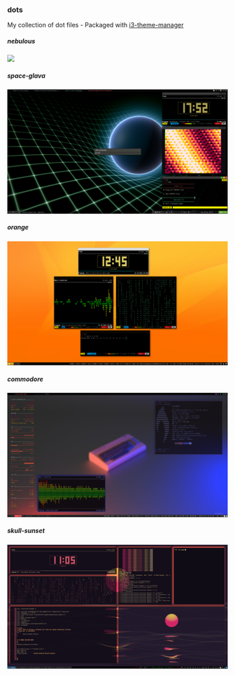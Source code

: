 ### dots
My collection of dot files  - Packaged with [i3-theme-manager](https://github.com/xdmtk/i3-theme-manager)

##### nebulous
![](nebulous/nebulous.gif)

##### space-glava 
![](https://raw.githubusercontent.com/xdmtk/dots/master/space-glava/preview.png)

##### orange 
![](https://raw.githubusercontent.com/xdmtk/dots/master/orange/orange.png)


##### commodore
![](https://raw.githubusercontent.com/xdmtk/dots/master/commodore/preview.png)

##### skull-sunset
![](https://raw.githubusercontent.com/xdmtk/dots/master/skull-sunset/preview.png)
